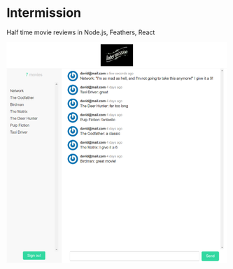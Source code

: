 # Intermission

Half time movie reviews in Node.js, Feathers, React

![screenshot](/public/intermission_preview.png?raw=true)

